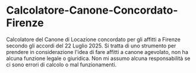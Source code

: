 # Calcolatore-Canone-Concordato-Firenze
Calcolatore del Canone di Locazione concordato per gli affitti a Firenze secondo gli accordi del 22 Luglio 2025. Si tratta di uno strumento per prendere in considerazione l'idea di fare affitti a canone agevolato, non ha alcuna funzione legale o giuridica. Non mi assumo alcuna responsabilità se ci sono errori di calcolo o mal funzionamenti.
